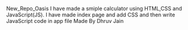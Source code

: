 New_Repo_Oasis
I have made a smiple calculator using HTML,CSS and JavaScript(JS). I have made index page and add CSS and then write JavaScript code in app file 
Made By Dhruv Jain

